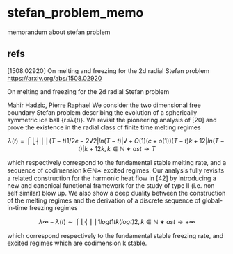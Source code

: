 # stefan_problem_memo
memorandum about stefan problem

## refs

[1508.02920] On melting and freezing for the 2d radial Stefan problem https://arxiv.org/abs/1508.02920

On melting and freezing for the 2d radial Stefan problem

Mahir Hadzic, Pierre Raphael
We consider the two dimensional free boundary Stefan problem describing the evolution of a spherically symmetric ice ball {r≤λ(t)}. We revisit the pioneering analysis of [20] and prove the existence in the radial class of finite time melting regimes

$$ λ(t)=⎧⎩⎨⎪⎪(T−t)1/2e−2√2|ln(T−t)|√+O(1)(c+o(1))(T−t)k+12|ln(T−t)|k+12k,  k∈ℕ∗ as t→T $$

which respectively correspond to the fundamental stable melting rate, and a sequence of codimension k∈ℕ∗ excited regimes. Our analysis fully revisits a related construction for the harmonic heat flow in [42] by introducing a new and canonical functional framework for the study of type II (i.e. non self similar) blow up. We also show a deep duality between the construction of the melting regimes and the derivation of a discrete sequence of global-in-time freezing regimes

$$ λ∞−λ(t)∼⎧⎩⎨⎪⎪1logt1tk(logt)2,  k∈ℕ∗ as t→+∞ $$

which correspond respectively to the fundamental stable freezing rate, and excited regimes which are codimension k stable.

